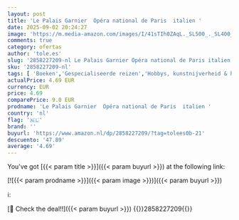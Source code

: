 ```yaml
---
layout: post
title: 'Le Palais Garnier  Opéra national de Paris  italien '
date: 2025-09-02 20:24:27
image: 'https://m.media-amazon.com/images/I/41sTIh0ZAqL._SL500_._SL400_.jpg'
comments: true
category: ofertas
author: 'tole.es'
slug: '2858227209-nl Le Palais Garnier Opéra national de Paris italien'
sku: '2858227209-nl'
tags: [ 'Boeken','Gespecialiseerde reizen','Hobbys, kunstnijverheid & huis','Reizen & toerisme','🇳🇱', ]
actualPrice: 4.69 EUR
currency: EUR
price: 4.69
comparePrice: 9.0 EUR
prodname: 'Le Palais Garnier  Opéra national de Paris  italien '
country: 'nl'
flag: '🇳🇱'
brand: ''
buyurl: 'https://www.amazon.nl/dp/2858227209/?tag=tolees0b-21'
descuento: '47.89'
average: '4.69'
---
```


You've got [{{< param title >}}]({{< param buyurl >}}) at the following link:

[![{{< param prodname >}}]({{< param image >}})]({{< param buyurl >}})

ℹ️:


[🛒 Check the deal!!]({{< param buyurl >}})
{{<world>}}2858227209{{</world>}}

